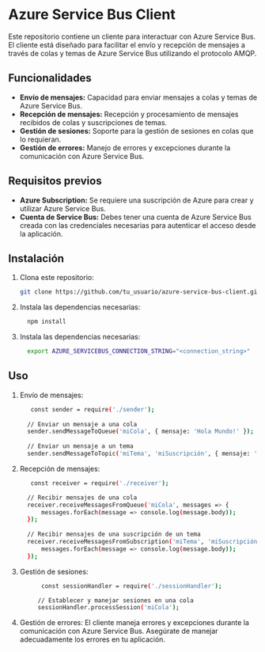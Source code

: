 # Azure Service Bus Client

Este repositorio contiene un cliente para interactuar con Azure Service Bus. El cliente está diseñado para facilitar el envío y recepción de mensajes a través de colas y temas de Azure Service Bus utilizando el protocolo AMQP.

## Funcionalidades

- **Envío de mensajes:** Capacidad para enviar mensajes a colas y temas de Azure Service Bus.
- **Recepción de mensajes:** Recepción y procesamiento de mensajes recibidos de colas y suscripciones de temas.
- **Gestión de sesiones:** Soporte para la gestión de sesiones en colas que lo requieran.
- **Gestión de errores:** Manejo de errores y excepciones durante la comunicación con Azure Service Bus.

## Requisitos previos

- **Azure Subscription:** Se requiere una suscripción de Azure para crear y utilizar Azure Service Bus.
- **Cuenta de Service Bus:** Debes tener una cuenta de Azure Service Bus creada con las credenciales necesarias para autenticar el acceso desde la aplicación.

## Instalación

1. Clona este repositorio:

    ```bash
   git clone https://github.com/tu_usuario/azure-service-bus-client.git
2. Instala las dependencias necesarias:

    ```bash
      npm install

3. Instala las dependencias necesarias:
    ```bash
      export AZURE_SERVICEBUS_CONNECTION_STRING="<connection_string>"

## Uso
1. Envío de mensajes:
   
    ```bash
       const sender = require('./sender');
      
      // Enviar un mensaje a una cola
      sender.sendMessageToQueue('miCola', { mensaje: 'Hola Mundo!' });
      
      // Enviar un mensaje a un tema
      sender.sendMessageToTopic('miTema', 'miSuscripción', { mensaje: 'Hola Mundo!' });
2. Recepción de mensajes:
    
    ```bash
       const receiver = require('./receiver');

      // Recibir mensajes de una cola
      receiver.receiveMessagesFromQueue('miCola', messages => {
          messages.forEach(message => console.log(message.body));
      });
      
      // Recibir mensajes de una suscripción de un tema
      receiver.receiveMessagesFromSubscription('miTema', 'miSuscripción', messages => {
          messages.forEach(message => console.log(message.body));
      });
3. Gestión de sesiones:
     ```bash
           const sessionHandler = require('./sessionHandler');

          // Establecer y manejar sesiones en una cola
          sessionHandler.processSession('miCola');
4. Gestión de errores:
El cliente maneja errores y excepciones durante la comunicación con Azure Service Bus. Asegúrate de manejar adecuadamente los errores en tu aplicación.

